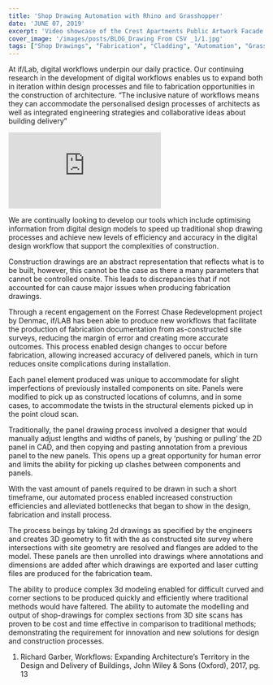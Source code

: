 ```yaml
---
title: 'Shop Drawing Automation with Rhino and Grasshopper'
date: 'JUNE 07, 2019'
excerpt: 'Video showcase of the Crest Apartments Public Artwork Facade.'
cover_image: '/images/posts/BLOG_Drawing From CSV _1/1.jpg'
tags: ["Shop Drawings", "Fabrication", "Cladding", "Automation", "Grasshopper", "Computational Design", "Rhino 3D"]
---
```


At if/Lab, digital workflows underpin our daily practice. Our continuing research in the development of digital workflows enables us to expand both in iteration within design processes and file to fabrication opportunities in the construction of architecture. “The inclusive nature of workflows means they can accommodate the personalised design processes of architects as well as integrated engineering strategies and collaborative ideas about building delivery”


<div >
<iframe class="VideoMD" src="https://www.youtube.com/embed/L4VbZB5OTSw" title="YouTube video player" frameborder="0" allow="accelerometer; autoplay; clipboard-write; encrypted-media; gyroscope; picture-in-picture" allowfullscreen></iframe>
</div>

We are continually looking to develop our tools which include optimising information from digital design models to speed up traditional shop drawing processes and achieve new levels of efficiency and accuracy in the digital design workflow that support the complexities of construction.

Construction drawings are an abstract representation that reflects what is to be built, however, this cannot be the case as there a many parameters that cannot be controlled onsite. This leads to discrepancies that if not accounted for can cause major issues when producing fabrication drawings. 

Through a recent engagement on the Forrest Chase Redevelopment project by Denmac, if/LAB has been able to produce new workflows that facilitate the production of fabrication documentation from as-constructed site surveys, reducing the margin of error and creating more accurate outcomes. This process enabled design changes to occur before fabrication, allowing increased accuracy of delivered panels, which in turn reduces onsite complications during installation. 

Each panel element produced was unique to accommodate for slight imperfections of previously installed components on site. Panels were modified to pick up as constructed locations of columns, and in some cases, to accommodate the twists in the structural elements picked up in the point cloud scan.

Traditionally, the panel drawing process involved a designer that would manually adjust lengths and widths of panels, by ‘pushing or pulling’ the 2D panel in CAD, and then copying and pasting annotation from a previous panel to the new panels. This opens up a great opportunity for human error and limits the ability for picking up clashes between components and panels. 

With the vast amount of panels required to be drawn in such a short timeframe, our automated process enabled increased construction efficiencies and alleviated bottlenecks that began to show in the design, fabrication and install process.

The process beings by taking 2d drawings as specified by the engineers and creates 3D geometry to fit with the as constructed site survey where intersections with site geometry are resolved and flanges are added to the model. These panels are then unrolled into drawings where annotations and dimensions are added after which drawings are exported and laser cutting files are produced for the fabrication team. 

The ability to produce complex 3d modeling enabled for difficult curved and corner sections to be produced quickly and efficiently where traditional methods would have faltered.  The ability to automate the modelling and output of shop-drawings for complex sections from 3D site scans has proven to be cost and time effective in comparison to traditional methods; demonstrating the requirement for innovation and new solutions for design and construction processes.  


1. Richard Garber, Workflows: Expanding Architecture’s Territory in the Design and Delivery of Buildings, John Wiley & Sons (Oxford), 2017, pg. 13
